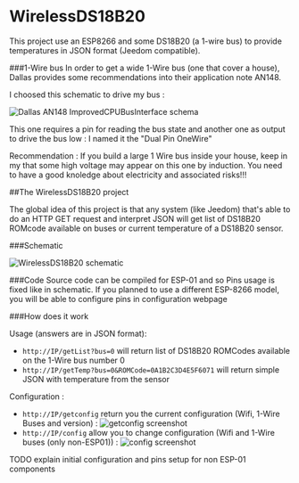 # WirelessDS18B20
This project use an ESP8266 and some DS18B20 (a 1-wire bus) to provide temperatures in JSON format (Jeedom compatible).

###1-Wire bus
In order to get a wide 1-Wire bus (one that cover a house), Dallas provides some recommendations into their application note AN148.

I choosed this schematic to drive my bus : 

![Dallas AN148 ImprovedCPUBusInterface schema](https://raw.github.com/J6B/Jeedom-ESP8266-Wireless-DS18B20/master/img/AN148-ImprovedCPUBusInterface.jpg)

This one requires a pin for reading the bus state and another one as output to drive the bus low : I named it the "Dual Pin OneWire"

Recommendation : If you build a large 1 Wire bus inside your house, keep in my that some high voltage may appear on this one by induction. You need to have a good knoledge about electricity and associated risks!!!

##The WirelessDS18B20 project

The global idea of this project is that any system (like Jeedom) that's able to do an HTTP GET request and interpret JSON will get list of DS18B20 ROMcode available on buses or current temperature of a DS18B20 sensor.

###Schematic

![WirelessDS18B20 schematic](https://raw.github.com/J6B/Jeedom-ESP8266-Wireless-DS18B20/master/img/schematic.png)

###Code
Source code can be compiled for ESP-01 and so Pins usage is fixed like in schematic.
If you planned to use a different ESP-8266 model, you will be able to configure pins in configuration webpage

###How does it work

Usage (answers are in JSON format): 

 - `http://IP/getList?bus=0` will return list of DS18B20 ROMCodes available on the 1-Wire bus number 0
 - `http://IP/getTemp?bus=0&ROMCode=0A1B2C3D4E5F6071` will return simple JSON with temperature from the sensor

Configuration : 

 - `http://IP/getconfig` return you the current configuration (Wifi, 1-Wire Buses and version) : ![getconfig screenshot](https://raw.github.com/J6B/Jeedom-ESP8266-Wireless-DS18B20/master/img/getconfig.jpg)
 - `http://IP/config` allow you to change configuration (Wifi and 1-Wire buses (only non-ESP01)) : ![config screenshot](https://raw.github.com/J6B/Jeedom-ESP8266-Wireless-DS18B20/master/img/config.jpg)

TODO explain initial configuration and pins setup for non ESP-01 components